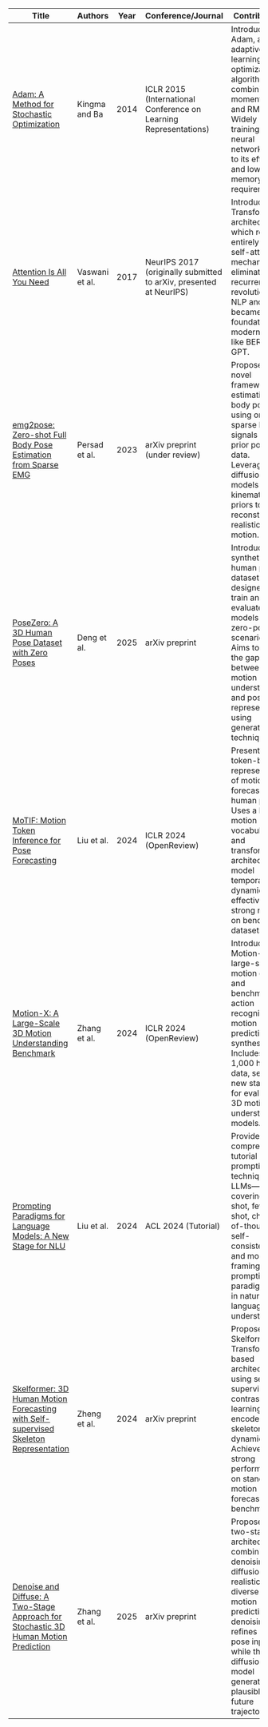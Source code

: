 | Title                                                                                                 | Authors         | Year | Conference/Journal                                             | Contributions                                                                                                                                                                                                 |
|-------------------------------------------------------------------------------------------------------|-----------------|------|----------------------------------------------------------------|----------------------------------------------------------------------------------------------------------------------------------------------------------------------------------------------------------------|
| [Adam: A Method for Stochastic Optimization](https://arxiv.org/abs/1412.6980)                         | Kingma and Ba    | 2014 | ICLR 2015 (International Conference on Learning Representations) | Introduces Adam, an adaptive learning rate optimization algorithm combining momentum and RMSProp. Widely used in training deep neural networks due to its efficiency and low memory requirements.             |
| [Attention Is All You Need](http://arxiv.org/abs/1706.03762)                                          | Vaswani et al.  | 2017 | NeurIPS 2017 (originally submitted to arXiv, presented at NeurIPS) | Introduces the Transformer architecture, which relies entirely on self-attention mechanisms, eliminating recurrence. It revolutionized NLP and became the foundation for modern LLMs like BERT and GPT. |
| [emg2pose: Zero-shot Full Body Pose Estimation from Sparse EMG](http://arxiv.org/abs/2412.02725)      | Persad et al.     | 2023 | arXiv preprint (under review)                                    | Proposes a novel framework for estimating full-body pose using only sparse EMG signals without prior pose data. Leverages diffusion models and kinematic priors to reconstruct realistic human motion.         |
| [PoseZero: A 3D Human Pose Dataset with Zero Poses](http://arxiv.org/abs/2501.14334)                  | Deng et al.      | 2025 | arXiv preprint                                                  | Introduces a synthetic 3D human pose dataset designed to train and evaluate pose models in zero-pose scenarios. Aims to bridge the gap between motion understanding and pose representation using generative techniques. |
| [MoTIF: Motion Token Inference for Pose Forecasting](https://openreview.net/forum?id=bg6fVPVs3s)      | Liu et al.       | 2024 | ICLR 2024 (OpenReview)                                          | Presents a token-based representation of motion to forecast future human poses. Uses a learned motion vocabulary and transformer architecture to model temporal dynamics effectively with strong results on benchmark datasets. |
| [Motion-X: A Large-Scale 3D Motion Understanding Benchmark](https://openreview.net/forum?id=0NMzBwqaAJ) | Zhang et al.     | 2024 | ICLR 2024 (OpenReview)                                          | Introduces Motion-X, a large-scale 3D motion dataset and benchmark for action recognition, motion prediction, and synthesis. Includes over 1,000 hours of data, setting a new standard for evaluating 3D motion understanding models. |
| [Prompting Paradigms for Language Models: A New Stage for NLU](https://aclanthology.org/2024.acl-tutorials.4/) | Liu et al.       | 2024 | ACL 2024 (Tutorial)                                             | Provides a comprehensive tutorial on prompting techniques for LLMs—covering zero-shot, few-shot, chain-of-thought, self-consistency, and more—framing prompting as a paradigm shift in natural language understanding. |
| [Skelformer: 3D Human Motion Forecasting with Self-supervised Skeleton Representation](http://arxiv.org/abs/2401.17895) | Zheng et al.     | 2024 | arXiv preprint                                                  | Proposes Skelformer, a Transformer-based architecture using self-supervised contrastive learning to encode skeleton dynamics. Achieves strong performance on standard motion forecasting benchmarks.              |
| [Denoise and Diffuse: A Two-Stage Approach for Stochastic 3D Human Motion Prediction](http://arxiv.org/abs/2501.18585) | Zhang et al.     | 2025 | arXiv preprint                                                  | Proposes a two-stage architecture combining denoising and diffusion for realistic and diverse 3D motion prediction. The denoising refines noisy pose inputs, while the diffusion model generates plausible future trajectories. |
